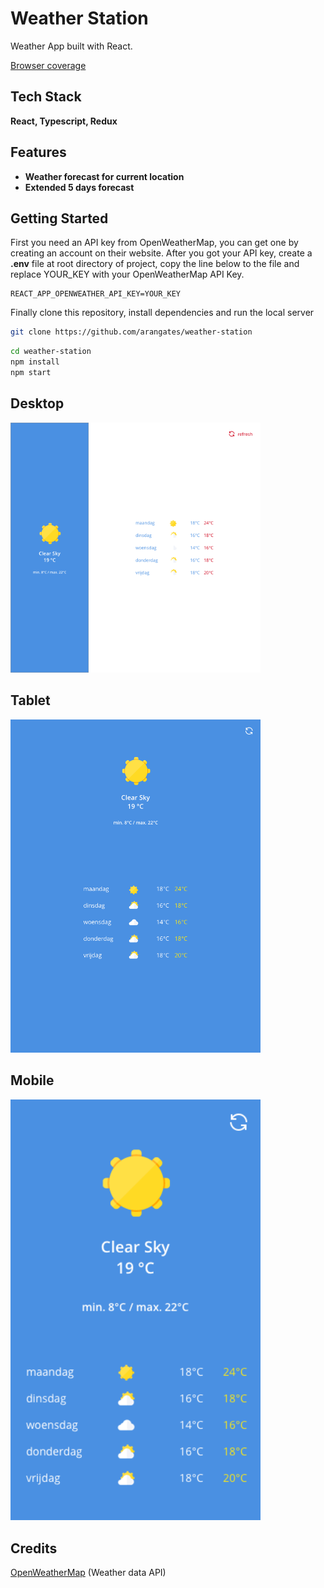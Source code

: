 # Weather Station

Weather App built with React.

[Browser coverage](https://browserslist.dev/?q=PjAuMiUgYW5kIG5vdCBkZWFkIG9yIG5vdCBvcF9taW5pIGFsbA%3D%3D)

## Tech Stack

**React, Typescript, Redux**

## Features

- **Weather forecast for current location**
- **Extended 5 days forecast**

## Getting Started

First you need an API key from OpenWeatherMap, you can get one by creating an account on their website.
After you got your API key, create a **.env** file at root directory of project, copy the line below to the file and replace YOUR_KEY with your OpenWeatherMap API Key.

```
REACT_APP_OPENWEATHER_API_KEY=YOUR_KEY
```

Finally clone this repository, install dependencies and run the local server

```bash
git clone https://github.com/arangates/weather-station
```

```bash
cd weather-station
npm install
npm start
```

## Desktop

<img src="./designs/Desktop.png" width="400">

## Tablet

<img src="./designs/Tablet Portrait.png" width="400">

## Mobile

<img src="./designs/Mobile Portrait.png" width="400">

## Credits

[OpenWeatherMap](https://openweathermap.org/ "OpenWeatherMap") (Weather data API)
